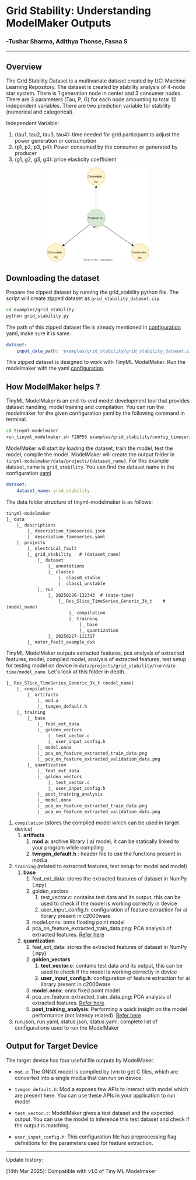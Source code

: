 # Grid Stability: Understanding ModelMaker Outputs
### -Tushar Sharma, Adithya Thonse, Fasna S 
<hr>

## Overview

The Grid Stability Dataset is a multivariate dataset created by UCI Machine Learning Repository. The dataset is created by stability analysis of 4-node star system. There is 1 generation node in center and 3 consumer nodes. There are 3 parameters (Tau, P, G) for each node amounting to total 12 independent variables. There are two prediction variable for stability (numerical and categorical).

Independent Variable:

1. (tau1, tau2, tau3, tau4): time needed for grid participant to adjust the power generation or consumption
2. (p1, p2, p3, p4): Power consumed by the consumer or generated by producer
3. (g1, g2, g3, g4): price elasticity coefficient

<p align="center">  
    <img src="assets/four_node_start.svg" width="280" alt="Image Alt">
</p>

## Downloading the dataset

Prepare the zipped dataset by running the grid_stability python file. The script will create zipped dataset as `grid_stability_dataset.zip`. 
```bash
cd examples/grid_stability
python grid_stability.py
```
The path of this zipped dataset file is already mentioned in [configuration](config_classification_grid_stability.yaml) yaml, make sure it is same.

```yaml
dataset:
    input_data_path: 'examples/grid_stability/grid_stability_dataset.zip'
```

This zipped dataset is designed to work with TinyML ModelMaker. Run the modelmaker with the yaml [configuration](config_classification_grid_stability.yaml).

## How ModelMaker helps ?

TinyML ModelMaker is an end-to-end model development tool that provides dataset handling, model training and compilation. You can run the modelmaker for the given configuration yaml by the following command in terminal.

```bash
cd tinyml-modelmaker
run_tinyml_modelmaker.sh F28P55 examples/grid_stability/config_timeseries_grid_stability.yaml
```

ModelMaker will start by loading the dataset, train the model, test the model, compile the model. ModelMaker will create the output folder in `tinyml-modelmaker/data/projects/{dataset_name}`. For this example dataset_name is `grid_stability`. You can find the dataset name in the configuration [yaml](config_classification_grid_stability.yaml)

```yaml
dataset:
    dataset_name: grid_stability
```

The data folder structure of tinyml-modelmaker is as follows:

```
tinyml-modelmaker
|_ data
    |_ descriptions
        |_ description_timeseries.json
        |_ description_timeseries.yaml
    |_ projects
        |_ electrical_fault
        |_ grid_stability   # (dataset_name)
            |_ dataset
                |_ annotations
                |_ classes
                    |_ class0_stable
                    |_ class1_unstable
            |_ run
                |_ 20250226-132343  # (date-time)
                    |_ Res_Slice_TimeSeries_Generic_3k_t    # (model_name)
                        |_ compilation
                        |_ training
                            |_ base
                            |_ quantization
                |_ 20250227-111317
        |_ motor_fault_example_dsk
```
TinyML ModelMaker outputs extracted features, pca analysis of extracted features, model, compiled model, analysis of extracted features, test setup for testing model on device in `data/projects/grid_stability/run/date-time/model_name`. Let's look at this folder in depth.
```
|_ Res_Slice_TimeSeries_Generic_3k_t (model_name)
    |_ compilation
        |_ artifacts
            |_ mod.a
            |_ tvmgen_default.h
    |_ training
        |_ base
            |_ feat_ext_data
            |_ golden_vectors
                |_ test_vector.c
                |_ user_input_config.h
            |_ model.onnx
            |_ pca_on_feature_extracted_train_data.png
            |_ pca_on_feature_extracted_validation_data.png
        |_ quantization
            |_ feat_ext_data
            |_ golden_vectors
                |_ test_vector.c
                |_ user_input_config.h
            |_ post_training_analysis
            |_ model.onnx
            |_ pca_on_feature_extracted_train_data.png
            |_ pca_on_feature_extracted_validation_data.png
```
1. `compilation` (stores the compiled model which can be used in target device)
    1. **artifacts**
        1. **mod.a**: archive library (.a) model, it can be statically linked to your program while compiling
        2. **tvmgen_default.h** : header file to use the functions present in mod.a
2. `training` (related to extracted features, test setup for model and model)
    1. **base**
        1. feat_ext_data: stores the extracted features of dataset in NumPy (.npy)
        2. golden_vectors
            1. test_vector.c: contains test data and its output, this can be used to check if the model is working correctly in device
            2. user_input_config.h: configuration of feature extraction for ai library present in c2000ware
        3. model.onnx: onnx floating point model
        4. pca_on_feature_extracted_train_data.png: PCA analysis of extracted features. [Refer here](../how_good_is_your_feature_extraction/readme.md)
    2. **quantization**
        1. feat_ext_data: stores the extracted features of dataset in NumPy (.npy)
        2. **golden_vectors**
            1. **test_vector.c**: contains test data and its output, this can be used to check if the model is working correctly in device
            2. **user_input_config.h**: configuration of feature extraction for ai library present in c2000ware
        3. **model.onnx**: onnx fixed point model
        4. pca_on_feature_extracted_train_data.png: PCA analysis of extracted features. [Refer here](../how_good_is_your_feature_extraction/readme.md)
        5. **post_training_analysis**: Performing a quick insight on the model performance (not latency related). [Refer here](../post_training_analysis/Post_Training_Analysis.md)
3. run.json, run.yaml, status.json, status.yaml: complete list of configurations used to run the ModelMaker

## Output for Target Device

The target device has four useful file outputs by ModelMaker.
- `mod.a`: The ONNX model is compiled by tvm to get C files, which are converted into a single mod.a that can run on device.
- `tvmgen_default.h`: Mod.a exposes few APIs to interact with model which are present here. You can use these APIs in your application to run model

- `test_vector.c`: ModelMaker gives a test dataset and the expected output. You can use the model to inference this test dataset and check if the output is matching. 
- `user_input_config.h`: This configuration file has preprocessing flag definitions for the parameters used for feature extraction.

<hr>
Update history:

[14th Mar 2025]: Compatible with v1.0 of Tiny ML Modelmaker
